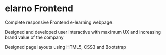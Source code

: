 # elarno Frontend
Complete responsive Frontend e-learning webpage.

Designed and developed user interactive with maximum UX and increasing brand value of the company

Designed page layouts using HTML5, CSS3 and Bootstrap
